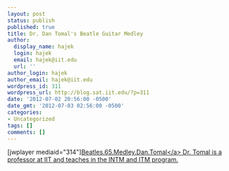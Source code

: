 ```yaml
---
layout: post
status: publish
published: true
title: Dr. Dan Tomal's Beatle Guitar Medley
author:
  display_name: hajek
  login: hajek
  email: hajek@iit.edu
  url: ''
author_login: hajek
author_email: hajek@iit.edu
wordpress_id: 311
wordpress_url: http://blog.sat.iit.edu/?p=311
date: '2012-07-02 20:56:00 -0500'
date_gmt: '2012-07-03 02:56:00 -0500'
categories:
- Uncategorized
tags: []
comments: []
---
```

<p>[jwplayer mediaid="314"]<a href='http:&#47;&#47;www.youtube.com&#47;watch?v=NmXQG0v7kJc'>Beatles.65.Medley.Dan.Tomal<&#47;a>  Dr. Tomal is a professor at IIT and teaches in the INTM and ITM program.</p>
